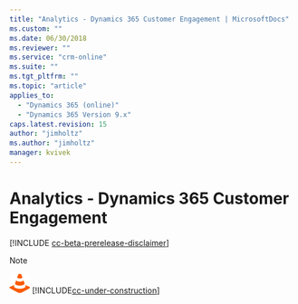 ```yaml
---
title: "Analytics - Dynamics 365 Customer Engagement | MicrosoftDocs"
ms.custom: ""
ms.date: 06/30/2018
ms.reviewer: ""
ms.service: "crm-online"
ms.suite: ""
ms.tgt_pltfrm: ""
ms.topic: "article"
applies_to: 
  - "Dynamics 365 (online)"
  - "Dynamics 365 Version 9.x"
caps.latest.revision: 15
author: "jimholtz"
ms.author: "jimholtz"
manager: kvivek
---
```

# Analytics - Dynamics 365 Customer Engagement

[!INCLUDE [cc-beta-prerelease-disclaimer](../includes/cc-beta-prerelease-disclaimer.md)]

> [!NOTE]
> ![This page is under construction. Check back soon!](media/under_construction.png "Coming soon")  [!INCLUDE[cc-under-construction](../includes/cc-under-construction.md)]

